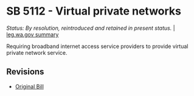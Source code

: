 # SB 5112 - Virtual private networks
*Status: By resolution, reintroduced and retained in present status.* | [leg.wa.gov summary](https://app.leg.wa.gov/billsummary?BillNumber=5112&Year=2021)

Requiring broadband internet access service providers to provide virtual private network service.

## Revisions
* [Original Bill](1/)